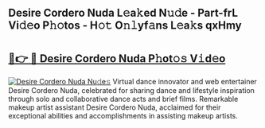 ## Desire Cordero Nuda L𝚎a𝚔ed N𝚞𝚍e - Part-frL Vi𝚍𝚎o P𝚑𝚘tos - H𝚘𝚝 O𝚗𝚕yf𝚊ns L𝚎a𝚔s qxHmy

# <h2><a href="http://kf5edh.oniu.top/?m=Desire+Cordero+Nuda">🔗👉 🔴 Desire Cordero Nuda P𝚑ot𝚘𝚜 V𝚒d𝚎o</a></h2>

[![Desire Cordero Nuda Nu𝚍e𝚜](https://i.imgur.com/0qMVB7G.gif)](http://kf5edh.oniu.top/?m=Desire+Cordero+Nuda)
Virtual dance innovator and web entertainer Desire Cordero Nuda, celebrated for sharing dance and lifestyle inspiration through solo and collaborative dance acts and brief films. Remarkable makeup artist assistant Desire Cordero Nuda, acclaimed for their exceptional abilities and accomplishments in assisting makeup artists.  

